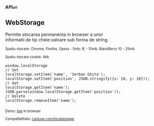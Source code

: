 ##### API<small>uri</small>
## WebStorage

<p>Permite stocarea permanenta in browser a unor <br>
	informatii de tip <span class="em2">cheie:valoare</span> sub forma de <span>string</span>.</p>

<p style="font-size:80%;">Spatiu stocare: Chrome, Firefox, Opera - 5mb; IE - 10mb, BlackBerry 10 - 25mb</p>
<p style="font-size:80%;">Spatiu stocare cookie: 4kb</p>

```
window.localStorage
// Set
localStorage.setItem('name', 'Serban Ghita');
localStorage.setItem('position', JSON.stringify({x: 10, y: 10}));
// Get
localStorage.getItem('name');
JSON.parse(window.localStorage.getItem('position'));
// Delete
localStorage.removeItem('name');
```

<p style="margin-top:20px; font-size:80%;">Demo: <a href="http://www.avangate.com/lp/html5-techhub-bucharest-2013.html">live</a> in browser</p>
<p style="font-size:80%;">Compatibilitate: <a href="http://caniuse.com/localstorage">caniuse.com/localstorage</a></p>